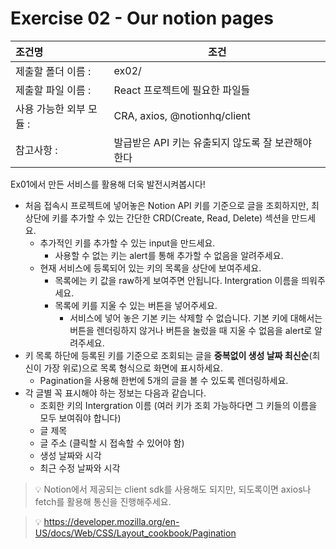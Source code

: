# Exercise 02 - Our notion pages

| 조건명                | 조건                                    |
| :------------------ | -------------------------------------- |
| 제출할 폴더 이름 :      | ex02/                                  |
| 제출할 파일 이름 :      | React 프로젝트에 필요한 파일들               |
| 사용 가능한 외부 모듈 :  | CRA, axios, @notionhq/client           |
| 참고사항 :            | 발급받은 API 키는 유출되지 않도록 잘 보관해야 한다 |

Ex01에서 만든 서비스를 활용해 더욱 발전시켜봅시다!

- 처음 접속시 프로젝트에 넣어놓은 Notion API 키를 기준으로 글을 조회하지만, 최상단에 키를 추가할 수 있는 간단한 CRD(Create, Read, Delete) 섹션을 만드세요.
  - 추가적인 키를 추가할 수 있는 input을 만드세요.
    - 사용할 수 없는 키는 alert를 통해 추가할 수 없음을 알려주세요.
  - 현재 서비스에 등록되어 있는 키의 목록을 상단에 보여주세요.
    - 목록에는 키 값을 raw하게 보여주면 안됩니다. Intergration 이름을 띄워주세요.
    - 목록에 키를 지울 수 있는 버튼을 넣어주세요.
      - 서비스에 넣어 놓은 기본 키는 삭제할 수 없습니다. 기본 키에 대해서는 버튼을 렌더링하지 않거나 버튼을 눌렀을 때 지울 수 없음을 alert로 알려주세요.
- 키 목록 하단에 등록된 키를 기준으로 조회되는 글을 **중복없이 생성 날짜 최신순**(최신이 가장 위로)으로 목록 형식으로 화면에 표시하세요.
  - Pagination을 사용해 한번에 5개의 글을 볼 수 있도록 렌더링하세요.
- 각 글별 꼭 표시해야 하는 정보는 다음과 같습니다.
  - 조회한 키의 Intergration 이름 (여러 키가 조회 가능하다면 그 키들의 이름을 모두 보여줘야 합니다)
  - 글 제목
  - 글 주소 (클릭할 시 접속할 수 있어야 함)
  - 생성 날짜와 시각
  - 최근 수정 날짜와 시각

> 💡 Notion에서 제공되는 client sdk를 사용해도 되지만, 되도록이면 axios나 fetch를 활용해 통신을 진행해주세요.

> 💡 https://developer.mozilla.org/en-US/docs/Web/CSS/Layout_cookbook/Pagination
